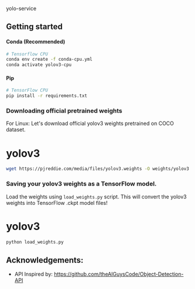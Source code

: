 yolo-service

## Getting started

#### Conda (Recommended)

```bash
# Tensorflow CPU
conda env create -f conda-cpu.yml
conda activate yolov3-cpu
```

#### Pip
```bash
# TensorFlow CPU
pip install -r requirements.txt
```

### Downloading official pretrained weights
For Linux: Let's download official yolov3 weights pretrained on COCO dataset. 

# yolov3
```bash
wget https://pjreddie.com/media/files/yolov3.weights -O weights/yolov3.weights
```

### Saving your yolov3 weights as a TensorFlow model.
Load the weights using `load_weights.py` script. This will convert the yolov3 weights into TensorFlow .ckpt model files!

# yolov3
```bash
python load_weights.py

```


## Acknowledgements:

- API Inspired by: https://github.com/theAIGuysCode/Object-Detection-API
